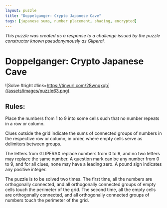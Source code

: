 ```yaml
---
layout: puzzle
title: "Doppelganger: Crypto Japanese Cave"
tags: [japanese sums, number placement, shading, encrypted]
---
```


*This puzzle was created as a response to a challenge issued by the puzzle constructor known pseudonymously as Gliperal.*

# Doppelganger: Crypto Japanese Cave

![Solve #right #link=https://tinyurl.com/28wngxqb](/assets/images/puzzle63.png)

## Rules:

Place the numbers from 1 to 9 into some cells such that no number repeats in a row or column.

Clues outside the grid indicate the sums of connected groups of numbers in the respective row or column, in order, where empty cells serve as delimiters between groups.

The letters from GLIPERAX replace numbers from 0 to 9, and no two letters may replace the same number. A question mark can be any number from 0 to 9, and for all clues, none may have a leading zero. A pound sign indicates any positive integer.

The puzzle is to be solved two times. The first time, all the numbers are orthogonally connected, and all orthogonally connected groups of empty cells touch the perimeter of the grid. The second time, all the empty cells are orthogonally connected, and all orthogonally connected groups of numbers touch the perimeter of the grid. 
